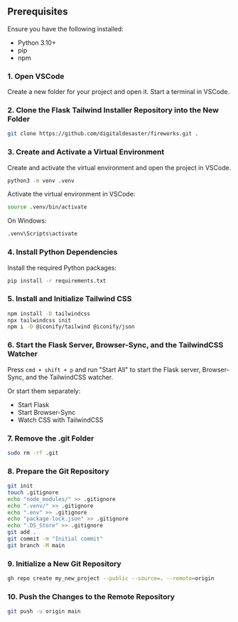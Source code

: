 ## Prerequisites

Ensure you have the following installed:

- Python 3.10+
- pip
- npm

### 1. Open VSCode

Create a new folder for your project and open it. Start a terminal in VSCode.

### 2. Clone the Flask Tailwind Installer Repository into the New Folder

```bash
git clone https://github.com/digitaldesaster/fireworks.git .
```

### 3. Create and Activate a Virtual Environment

Create and activate the virtual environment and open the project in VSCode.

```bash
python3 -m venv .venv
```

Activate the virtual environment in VSCode:

```bash
source .venv/bin/activate
```

On Windows:

```bash
.venv\Scripts\activate
```

### 4. Install Python Dependencies

Install the required Python packages:

```bash
pip install -r requirements.txt
```

### 5. Install and Initialize Tailwind CSS

```bash
npm install -D tailwindcss
npx tailwindcss init
npm i -D @iconify/tailwind @iconify/json
```

### 6. Start the Flask Server, Browser-Sync, and the TailwindCSS Watcher

Press `cmd + shift + p` and run "Start All" to start the Flask server, Browser-Sync, and the TailwindCSS watcher.

Or start them separately:

- Start Flask
- Start Browser-Sync
- Watch CSS with TailwindCSS

### 7. Remove the .git Folder

```bash
sudo rm -rf .git
```

### 8. Prepare the Git Repository

```bash
git init
touch .gitignore
echo "node_modules/" >> .gitignore
echo ".venv/" >> .gitignore
echo ".env" >> .gitignore
echo "package-lock.json" >> .gitignore
echo ".DS_Store" >> .gitignore
git add .
git commit -m "Initial commit"
git branch -M main
```

### 9. Initialize a New Git Repository

```bash
gh repo create my_new_project --public --source=. --remote=origin
```

### 10. Push the Changes to the Remote Repository

```bash
git push -u origin main
```
